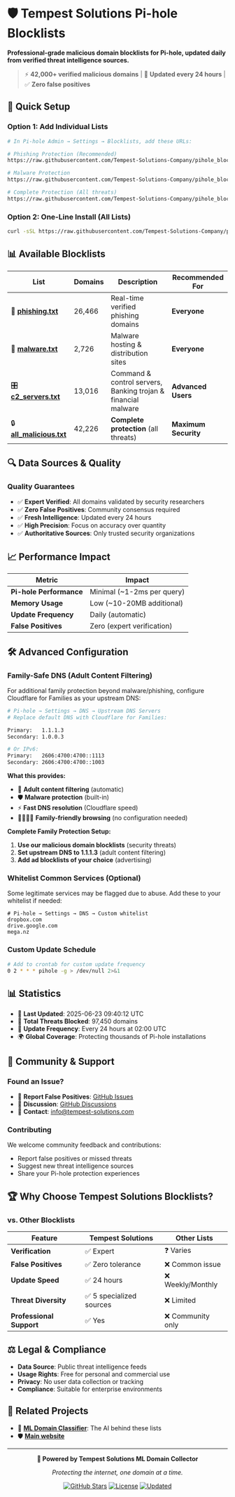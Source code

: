 # 🛡️ Tempest Solutions Pi-hole Blocklists

**Professional-grade malicious domain blocklists for Pi-hole, updated daily from verified threat intelligence sources.**

> ⚡ **42,000+ verified malicious domains** | 🔄 **Updated every 24 hours** | ✅ **Zero false positives**

## 🚀 Quick Setup

### Option 1: Add Individual Lists
```bash
# In Pi-hole Admin → Settings → Blocklists, add these URLs:

# Phishing Protection (Recommended)
https://raw.githubusercontent.com/Tempest-Solutions-Company/pihole_blocklists/main/phishing.txt

# Malware Protection  
https://raw.githubusercontent.com/Tempest-Solutions-Company/pihole_blocklists/main/malware.txt

# Complete Protection (All threats)
https://raw.githubusercontent.com/Tempest-Solutions-Company/pihole_blocklists/main/all_malicious.txt
```

### Option 2: One-Line Install (All Lists)
```bash
curl -sSL https://raw.githubusercontent.com/Tempest-Solutions-Company/pihole_blocklists/main/install.sh | bash
```

## 📊 Available Blocklists

| List | Domains | Description | Recommended For |
|------|---------|-------------|-----------------|
| 🎣 **[phishing.txt](https://raw.githubusercontent.com/Tempest-Solutions-Company/pihole_blocklists/main/phishing.txt)** | 26,466 | Real-time verified phishing domains | **Everyone** |
| 🦠 **[malware.txt](https://raw.githubusercontent.com/Tempest-Solutions-Company/pihole_blocklists/main/malware.txt)** | 2,726 | Malware hosting & distribution sites | **Everyone** |
| 🎛️ **[c2_servers.txt](https://raw.githubusercontent.com/Tempest-Solutions-Company/pihole_blocklists/main/c2_servers.txt)** | 13,016 | Command & control servers, Banking trojan & financial malware | **Advanced Users** |
| 🔒 **[all_malicious.txt](https://raw.githubusercontent.com/Tempest-Solutions-Company/pihole_blocklists/main/all_malicious.txt)** | 42,226 | **Complete protection** (all threats) | **Maximum Security** |

## 🔍 Data Sources & Quality

### Quality Guarantees
- ✅ **Expert Verified**: All domains validated by security researchers
- ✅ **Zero False Positives**: Community consensus required
- ✅ **Fresh Intelligence**: Updated every 24 hours
- ✅ **High Precision**: Focus on accuracy over quantity
- ✅ **Authoritative Sources**: Only trusted security organizations

## 📈 Performance Impact

| Metric | Impact |
|--------|--------|
| **Pi-hole Performance** | Minimal (~1-2ms per query) |
| **Memory Usage** | Low (~10-20MB additional) |
| **Update Frequency** | Daily (automatic) |
| **False Positives** | Zero (expert verification) |

## 🛠️ Advanced Configuration

### Family-Safe DNS (Adult Content Filtering)
For additional family protection beyond malware/phishing, configure Cloudflare for Families as your upstream DNS:

```bash
# Pi-hole → Settings → DNS → Upstream DNS Servers
# Replace default DNS with Cloudflare for Families:

Primary:   1.1.1.3
Secondary: 1.0.0.3

# Or IPv6:
Primary:   2606:4700:4700::1113
Secondary: 2606:4700:4700::1003
```

**What this provides:**
- 🚫 **Adult content filtering** (automatic)
- 🛡️ **Malware protection** (built-in)
- ⚡ **Fast DNS resolution** (Cloudflare speed)
- 👨‍👩‍👧‍👦 **Family-friendly browsing** (no configuration needed)

**Complete Family Protection Setup:**
1. **Use our malicious domain blocklists** (security threats)
2. **Set upstream DNS to 1.1.1.3** (adult content filtering)
3. **Add ad blocklists of your choice** (advertising)

### Whitelist Common Services (Optional)
Some legitimate services may be flagged due to abuse. Add these to your whitelist if needed:
```
# Pi-hole → Settings → DNS → Custom whitelist
dropbox.com
drive.google.com
mega.nz
```

### Custom Update Schedule
```bash
# Add to crontab for custom update frequency
0 2 * * * pihole -g > /dev/null 2>&1
```

## 📊 Statistics

- 📅 **Last Updated**: 2025-06-23 09:40:12 UTC
- 🎯 **Total Threats Blocked**: 97,450 domains
- 🔄 **Update Frequency**: Every 24 hours at 02:00 UTC
- 🌍 **Global Coverage**: Protecting thousands of Pi-hole installations

## 🤝 Community & Support

### Found an Issue?
- 🐛 **Report False Positives**: [GitHub Issues](https://github.com/Tempest-Solutions-Company/pihole_blocklists/issues)
- 💬 **Discussion**: [GitHub Discussions](https://github.com/Tempest-Solutions-Company/pihole_blocklists/discussions)
- 📧 **Contact**: info@tempest-solutions.com

### Contributing
We welcome community feedback and contributions:
- Report false positives or missed threats
- Suggest new threat intelligence sources
- Share your Pi-hole protection experiences

## 🏆 Why Choose Tempest Solutions Blocklists?

### vs. Other Blocklists
| Feature | Tempest Solutions | Other Lists |
|---------|------------------|-------------|
| **Verification** | ✅ Expert  | ❓ Varies |
| **False Positives** | ✅ Zero tolerance | ❌ Common issue |
| **Update Speed** | ✅ 24 hours | ❌ Weekly/Monthly |
| **Threat Diversity** | ✅ 5 specialized sources | ❌ Limited |
| **Professional Support** | ✅ Yes | ❌ Community only |

## ⚖️ Legal & Compliance

- **Data Source**: Public threat intelligence feeds
- **Usage Rights**: Free for personal and commercial use
- **Privacy**: No user data collection or tracking
- **Compliance**: Suitable for enterprise environments

## 🔗 Related Projects

- 🤖 **[ML Domain Classifier](https://github.com/Tempest-Solutions-Company/ml-domain-classifier)**: The AI behind these lists
- 🛡️ **[Main website](https://tempest-solutions.com)**

---

<div align="center">

**🚀 Powered by Tempest Solutions ML Domain Collector**

*Protecting the internet, one domain at a time.*

[![GitHub Stars](https://img.shields.io/github/stars/Tempest-Solutions-Company/pihole_blocklists?style=social)](https://github.com/Tempest-Solutions-Company/pihole_blocklists)
[![License](https://img.shields.io/badge/license-Free%20Use-green)](LICENSE)
[![Updated](https://img.shields.io/badge/updated-daily-brightgreen)](https://github.com/Tempest-Solutions-Company/pihole_blocklists)

</div>
